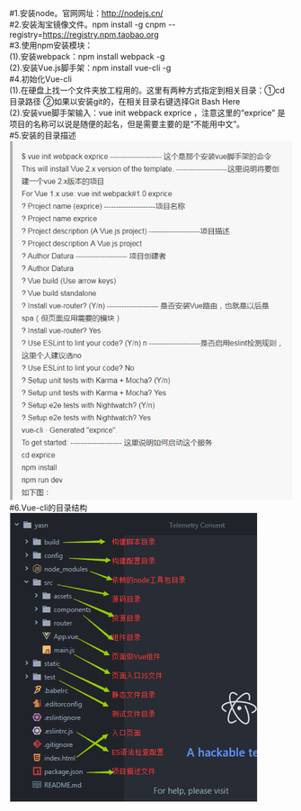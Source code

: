 #1.安装node。官网网址：http://nodejs.cn/<br>
#2.安装淘宝镜像文件。npm install -g cnpm --registry=https://registry.npm.taobao.org<br>
#3.使用npm安装模块：<br>
(1).安装webpack：npm install webpack -g<br>
(2).安装Vue.js脚手架：npm install vue-cli -g<br>
#4.初始化Vue-cli<br>
(1).在硬盘上找一个文件夹放工程用的。这里有两种方式指定到相关目录：①cd 目录路径  ②如果以安装git的，在相关目录右键选择Git Bash Here<br>
(2).安装vue脚手架输入：vue init webpack exprice ，注意这里的“exprice” 是项目的名称可以说是随便的起名，但是需要主要的是“不能用中文”。<br>
#5.安装的目录描述<br>
![](https://github.com/wwl135184/mySelfStudy/raw/master/2018-07-26/try-vue-cli/images/imgTwo.png)
#6.Vue-cli的目录结构<br>
![](https://github.com/wwl135184/mySelfStudy/raw/master/2018-07-26/try-vue-cli/images/imgOne.png)

